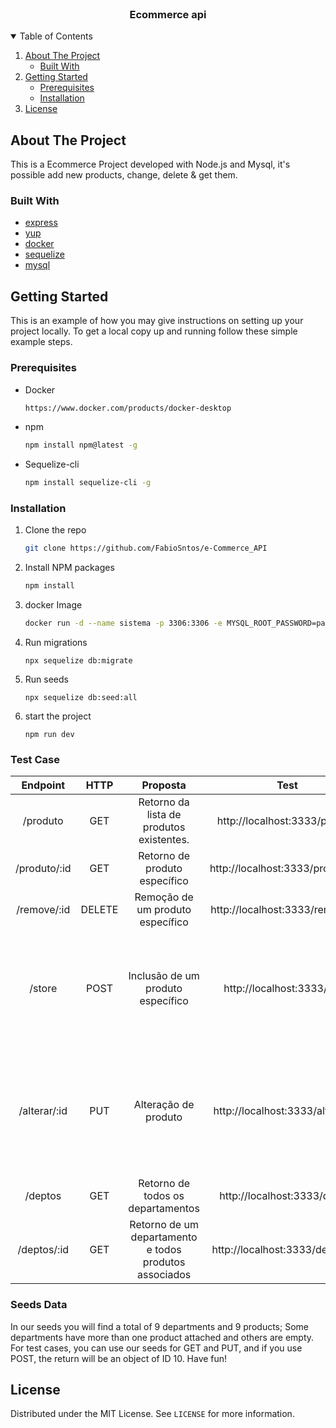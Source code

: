<!-- PROJECT LOGO -->
<br />
<p align="center">
  <h3 align="center">Ecommerce api</h3>
</p>

<!-- TABLE OF CONTENTS -->
<details open="open">
  <summary>Table of Contents</summary>
  <ol>
    <li>
      <a href="#about-the-project">About The Project</a>
      <ul>
        <li><a href="#built-with">Built With</a></li>
      </ul>
    </li>
    <li>
      <a href="#getting-started">Getting Started</a>
      <ul>
        <li><a href="#prerequisites">Prerequisites</a></li>
        <li><a href="#installation">Installation</a></li>
      </ul>
    </li>
    <li><a href="#license">License</a></li>
  </ol>
</details>

## About The Project

This is a Ecommerce Project developed with Node.js and Mysql, it's possible add new products, change, delete & get them.  

### Built With

- [express](https://expressjs.com/)
- [yup](https://www.npmjs.com/package/yup)
- [docker](https://www.docker.com/)
- [sequelize](https://sequelize.org/)
- [mysql](https://laravel.com)

<!-- GETTING STARTED -->

## Getting Started

This is an example of how you may give instructions on setting up your project locally.
To get a local copy up and running follow these simple example steps.

### Prerequisites

- Docker
  ```sh
  https://www.docker.com/products/docker-desktop
  ```

- npm
  ```sh
  npm install npm@latest -g
  ```
- Sequelize-cli
  ```sh
  npm install sequelize-cli -g
  ```

### Installation

1. Clone the repo
   ```sh
   git clone https://github.com/FabioSntos/e-Commerce_API
   ```
2. Install NPM packages
   ```sh
   npm install
   ```
4. docker Image
   ```sh
   docker run -d --name sistema -p 3306:3306 -e MYSQL_ROOT_PASSWORD=pass -e MYSQL_DATABASE=sistema mysql:8.0.25 --default-authentication-plugin=mysql_native_password
   ```
5. Run migrations
   ```JS
   npx sequelize db:migrate
   ```
6. Run seeds
   ```JS
   npx sequelize db:seed:all
   ```
7. start the project
   ```JS
   npm run dev
   ```



### Test Case

|   Endpoint   	|  HTTP  	|                        Proposta                        	|                Test                	|                                                                    Body example                                                                    	|
|:------------:	|:------:	|:------------------------------------------------------:	|:----------------------------------:	|:--------------------------------------------------------------------------------------------------------------------------------------------------:	|
|   /produto   	|   GET  	|        Retorno da lista de produtos existentes.        	|    http://localhost:3333/produto   	|                                                                                                                                                    	|
| /produto/:id 	|   GET  	|              Retorno de produto específico             	|  http://localhost:3333/produto/:id 	|                                                                                                                                                    	|
|  /remove/:id 	| DELETE 	|            Remoção de um produto específico            	|  http://localhost:3333/remove/:id  	|                                                                                                                                                    	|
|    /store    	|  POST  	|            Inclusão de um produto específico           	|     http://localhost:3333/store    	|        {"name":"Calça Corinthians", "descricao":"Vai timão", "preco": "200", "disponivel":"1", "destaque":"1", "estoque":"1", "id_dep": "5"}       	|
| /alterar/:id 	|   PUT  	|                  Alteração de produto                  	|  http://localhost:3333/alterar/:id 	| {"name":"Calça Santos", "descricao":"Caiu na vila o peixe fuzila", "preco": "200", "disponivel":"1", "destaque":"1", "estoque":"1", "id_dep": "5"} 	|
|    /deptos   	|   GET  	|            Retorno de todos os departamentos           	|     http://localhost:3333/deptos   	|                                                                                                                                                    	|
|  /deptos/:id 	|   GET  	| Retorno de um departamento e todos produtos associados 	|  http://localhost:3333/deptos/:id  	|                                                                                                                                                    	|


### Seeds Data
In our seeds you will find a total of 9 departments and 9 products; Some departments have more than one product attached and others are empty. For test cases, you can use our seeds for GET and PUT, and if you use POST, the return will be an object of ID 10. Have fun!

## License

Distributed under the MIT License. See `LICENSE` for more information.
